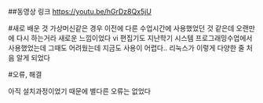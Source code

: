##동영상 링크
https://youtu.be/hGrDz8Qx5jU


#새로 배운 것
가상머신같은 경우 이전에 다른 수업시간에 사용했었던 것 같은데 오랜만에 다시 하는거라 새로운 느낌이었다
vi 편집기도 지난학기 시스템 프로그래밍수업에서 사용했었는데 그때도 어려웠는데 지금도 사용이 어렵다..
리눅스가 이렇게 다양한 줄 처음 알게 되었다

#오류, 해결

아직 설치과정이었기 때문에 별다른 오류는 없었다
